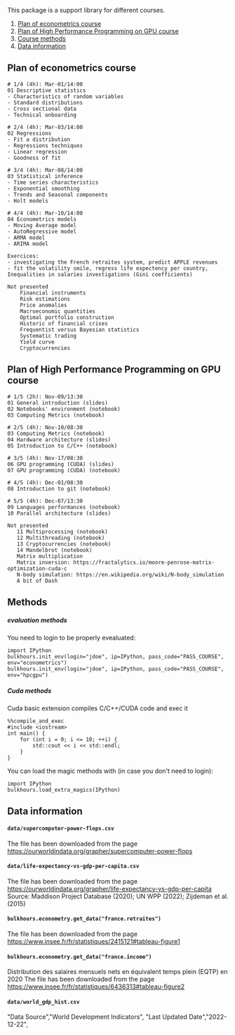 This package is a support library for different courses. 

1. [Plan of econometrics course](#planeco)
2. [Plan of High Performance Programming on GPU course](#planhpc)
3. [Course methods](#methods)
4. [Data information](#data)


## Plan of econometrics course <a name="planeco"></a>

```
# 1/4 (4h): Mar-01/14:00
01 Descriptive statistics 
- Characteristics of random variables
- Standard distributions
- Cross sectional data
- Technical onboarding

# 2/4 (4h): Mar-03/14:00
02 Regressions
- Fit a distribution
- Regressions techniques
- Linear regression
- Goodness of fit

# 3/4 (4h): Mar-08/14:00
03 Statistical inference
- Time series characteristics
- Exponential smoothing
- Trends and Seasonal components
- Holt models

# 4/4 (4h): Mar-10/14:00
04 Econometrics models
- Moving Average model
- AutoRegressive model
- ARMA model
- ARIMA model

Exercices: 
- investigating the French retraites system, predict APPLE revenues
- fit the volatility smile, regress life expectency per country, Inequalities in salaries investigations (Gini coefficients)

Not presented
    Financial instruments
    Risk estimations
    Price anomalies
    Macroeconomic quantities
    Optimal portfolio construction
    Historic of financial crises
    Frequentist versus Bayesian statistics
    Systematic trading
    Yield curve
    Cryptocurrencies
```


## Plan of High Performance Programming on GPU course <a name="planhpc"></a>

```
# 1/5 (2h): Nov-09/13:30
01 General introduction (slides)
02 Notebooks' environment (notebook)
03 Computing Metrics (notebook)

# 2/5 (4h): Nov-10/08:30
03 Computing Metrics (notebook)
04 Hardware architecture (slides)
05 Introduction to C/C++ (notebook)

# 3/5 (4h): Nov-17/08:30
06 GPU programming (CUDA) (slides)
07 GPU programming (CUDA) (notebook)

# 4/5 (4h): Dec-01/08:30
08 Introduction to git (notebook)

# 5/5 (4h): Dec-07/13:30
09 Languages performances (notebook)
10 Parallel architecture (slides)

Not presented
   11 Multiprocessing (notebook)
   12 Multithreading (notebook)
   13 Cryptocurrencies (notebook)
   14 Mandelbrot (notebook)
   Matrix multiplication
   Matrix inversion: https://fractalytics.io/moore-penrose-matrix-optimization-cuda-c
   N-body simulation: https://en.wikipedia.org/wiki/N-body_simulation
   A bit of Dash
```

## Methods <a name="methods"></a>

##### evaluation methods

You need to login to be properly evealuated:
```python:
import IPython
bulkhours.init_env(login="jdoe", ip=IPython, pass_code="PASS_COURSE", env="econometrics")
bulkhours.init_env(login="jdoe", ip=IPython, pass_code="PASS_COURSE", env="hpcgpu")
```

##### Cuda methods

Cuda basic extension compiles C/C++/CUDA code and exec it
```c:
%%compile_and_exec
#include <iostream>
int main() {
    for (int i = 0; i <= 10; ++i) {
        std::cout << i << std::endl;
    }
}
```

You can load the magic methods with (in case you don't need to login):
```python:
import IPython
bulkhours.load_extra_magics(IPython)
```


## Data information<a name="data"></a>

#### `data/supercomputer-power-flops.csv`
The file has been downloaded from the page https://ourworldindata.org/grapher/supercomputer-power-flops

#### `data/life-expectancy-vs-gdp-per-capita.csv`
The file has been downloaded from the page https://ourworldindata.org/grapher/life-expectancy-vs-gdp-per-capita
Source: Maddison Project Database (2020); UN WPP (2022); Zijdeman et al. (2015)

#### `bulkhours.econometry.get_data("france.retraites")`
The file has been downloaded from the page https://www.insee.fr/fr/statistiques/2415121#tableau-figure1

#### `bulkhours.econometry.get_data("france.income")`
Distribution des salaires mensuels nets en équivalent temps plein (EQTP) en 2020
The file has been downloaded from the page https://www.insee.fr/fr/statistiques/6436313#tableau-figure2

#### `data/world_gdp_hist.csv`
"Data Source","World Development Indicators", "Last Updated Date","2022-12-22",


